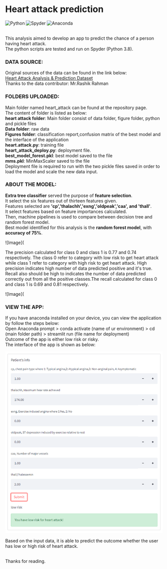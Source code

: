 # Heart attack prediction
![Python](https://img.shields.io/badge/python-3670A0?style=for-the-badge&logo=python&logoColor=ffdd54)
![Spyder](https://img.shields.io/badge/Spyder-838485?style=for-the-badge&logo=spyder%20ide&logoColor=maroon)
![Anaconda](https://img.shields.io/badge/Anaconda-%2344A833.svg?style=for-the-badge&logo=anaconda&logoColor=white)

<br>This analysis aimed to develop an app to predict the chance of a person having heart attack.
<br>The python scripts are tested and run on Spyder (Python 3.8).

### DATA SOURCE:
Original sources of the data can be found in the link below:
<br>[Heart Attack Analysis & Prediction Dataset](https://www.kaggle.com/rashikrahmanpritom/heart-attack-analysis-prediction-dataset)
<br>Thanks to the data contributor: Mr.Rashik Rahman

### FOLDERS UPLOADED:
Main folder named heart_attack can be found at the repository page.
<br>The content of folder is listed as below:
<br>**heart attack folder**: Main folder consist of data folder, figure folder, python and pickle files
<br>**Data folder**: raw data
<br>**Figures folder**: classification report,confusion matrix of the best model and the interface of the application
<br>**heart.attack.py**: training file
<br>**heart_attack_deploy.py**: deployment file.
<br>**best_model_forest.pkl**: best model saved to the file
<br>**mms.pkl**: MinMaxScaler saved to the file
<br>Deployment file is required to run with the two pickle files saved in order to load the model and scale the new data input.

### ABOUT THE MODEL:
**Extra tree classifier** served the purpose of **feature selection**.
<br>It select the six features out of thirteen features given.
<br>Features selected are **'cp','thalachh','exng','oldpeak','caa', and 'thall'**. 
<br>It select features based on feature importances calculated.
<br>Then, machine pipelines is used to compare between decision tree and random forest model.
<br>Best model identified for this analysis is the **random forest model**, with **accuracy of 75%**.

![Image](

The precision calculated for class 0 and class 1 is 0.77 and 0.74 respectively. The class 0 refer to category with low risk to get heart attack while class 1 refer to category with high risk to get heart attack. High precision indicates high number of data predicted positive and it's true. Recall also should be high to indicates the number of data predicted correctly out from all the positive classes.The recall calculated for class 0 and class 1 is 0.69 and 0.81 respectively. 

![Image](


### VIEW THE APP:
If you have anaconda installed on your device, you can view the application by follow the steps below:
<br>Open Anaconda prompt > conda activate (name of ur environment) > cd (main folder path) > streamlit run (file name for deployment)
<br>Outcome of the app is either low risk or risky.
<br>The interface of the app is shown as below:

![Image](https://github.com/innju/Heart-attack-prediction/blob/main/heart_attack/figures/streamlit_app.png)

Based on the input data, it is able to predict the outcome whether the user has low or high risk of heart attack.

<br>Thanks for reading.
